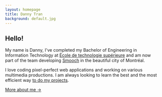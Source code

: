```yaml
---
layout: homepage
title: Danny Tran
background: default.jpg
---
```


## Hello!

My name is Danny, I've completed my Bachelor of Engineering in Information Technology at [&Eacute;cole de technologie sup&eacute;rieure](http://etsmtl.ca/) and am now part of the team developing [Smooch](https://smooch.io/?ref=dt) in the beautiful city of Montr&eacute;al.

I love coding pixel-perfect web applications and working on various multimedia productions. I am always looking to learn the best and the most efficient way [to do my projects](projects).

[More about me →](about)
